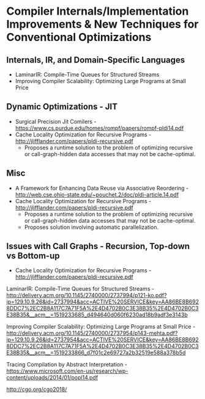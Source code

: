 # Compiler Internals/Implementation Improvements & New Techniques for Conventional Optimizations
## Internals, IR, and Domain-Specific Languages
* LaminarIR: Compile-Time Queues for Structured Streams 
* Improving Compiler Scalability: Optimizing Large Programs at Small Price
## Dynamic Optimizations - JIT
* Surgical Precision Jit Comilers - https://www.cs.purdue.edu/homes/rompf/papers/rompf-pldi14.pdf
* Cache Locality Optimization for Recursive Programs - http://jlifflander.com/papers/pldi-recursive.pdf
    * Proposes a runtime solution to the problem of optimizing recursive or call-graph-hidden data accesses that may not be cache-optimal.




##  Misc
* A Framework for Enhancing Data Reuse via Associative Reordering - http://web.cse.ohio-state.edu/~pouchet.2/doc/pldi-article.14.pdf
* Cache Locality Optimization for Recursive Programs - http://jlifflander.com/papers/pldi-recursive.pdf
    * Proposes a runtime solution to the problem of optimizing recursive or call-graph-hidden data accesses that may not be cache-optimal.
    * Proposes solution involving automatic parallelization.

## Issues with Call Graphs - Recursion, Top-down vs Bottom-up
* Cache Locality Optimization for Recursive Programs - http://jlifflander.com/papers/pldi-recursive.pdf

LaminarIR: Compile-Time Queues for Structured Streams 
	- http://delivery.acm.org/10.1145/2740000/2737994/p121-ko.pdf?ip=129.10.9.26&id=2737994&acc=ACTIVE%20SERVICE&key=AA86BE8B6928DDC7%2EC2B8A117C7A71F5A%2E4D4702B0C3E38B35%2E4D4702B0C3E38B35&__acm__=1519233685_d494640d060f6230ad18b9adf3e3143b

Improving Compiler Scalability: Optimizing Large Programs at Small Price 
	- http://delivery.acm.org/10.1145/2740000/2737954/p143-mehta.pdf?ip=129.10.9.26&id=2737954&acc=ACTIVE%20SERVICE&key=AA86BE8B6928DDC7%2EC2B8A117C7A71F5A%2E4D4702B0C3E38B35%2E4D4702B0C3E38B35&__acm__=1519233866_d7f01c2e69727a2b32519e588a378b5d

Tracing Compilation by Abstract Interpretation 
	- https://www.microsoft.com/en-us/research/wp-content/uploads/2014/01/popl14.pdf



http://cgo.org/cgo2018/
